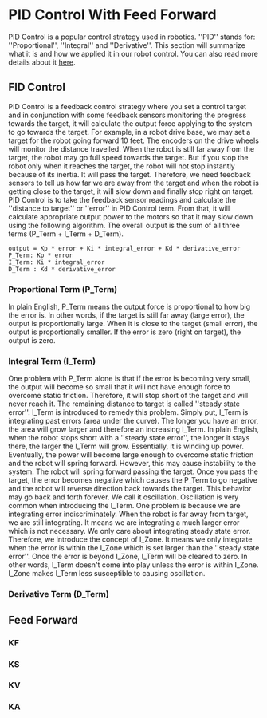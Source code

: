 # PID Control With Feed Forward
PID Control is a popular control strategy used in robotics. ''PID'' stands for: ''Proportional'', ''Integral'' and ''Derivative''. This section will summarize what it is and how we applied it in our robot control. You can also read more details about it [here](https://en.wikipedia.org/wiki/Proportional%E2%80%93integral%E2%80%93derivative_controller).

## FID Control
PID Control is a feedback control strategy where you set a control target and in conjunction with some feedback sensors monitoring the progress towards the target, it will calculate the output force applying to the system to go towards the target. For example, in a robot drive base, we may set a target for the robot going forward 10 feet. The encoders on the drive wheels will monitor the distance travelled. When the robot is still far away from the target, the robot may go full speed towards the target. But if you stop the robot only when it reaches the target, the robot will not stop instantly because of its inertia. It will pass the target. Therefore, we need feedback sensors to tell us how far we are away from the target and when the robot is getting close to the target, it will slow down and finally stop right on target. PID Control is to take the feedback sensor readings and calculate the ''distance to target'' or ''error'' in PID Control term. From that, it will calculate appropriate output power to the motors so that it may slow down using the following algorithm. The overall output is the sum of all three terms (P_Term + I_Term + D_Term).
```
output = Kp * error + Ki * integral_error + Kd * derivative_error
P_Term: Kp * error
I_Term: Ki * integral_error
D_Term : Kd * derivative_error
```

### Proportional Term (P_Term)
In plain English, P_Term means the output force is proportional to how big the error is. In other words, if the target is still far away (large error), the output is proportionally large. When it is close to the target (small error), the output is proportionally smaller. If the error is zero (right on target), the output is zero.

### Integral Term (I_Term)
One problem with P_Term alone is that if the error is becoming very small, the output will become so small that it will not have enough force to overcome static friction. Therefore, it will stop short of the target and will never reach it. The remaining distance to target is called ''steady state error''. I_Term is introduced to remedy this problem. Simply put, I_Term is integrating past errors (area under the curve). The longer you have an error, the area will grow larger and therefore an increasing I_Term. In plain English, when the robot stops short with a ''steady state error'', the longer it stays there, the larger the I_Term will grow. Essentially, it is winding up power. Eventually, the power will become large enough to overcome static friction and the robot will spring forward. However, this may cause instability to the system. The robot will spring forward passing the target. Once you pass the target, the error becomes negative which causes the P_Term to go negative and the robot will reverse direction back towards the target. This behavior may go back and forth forever. We call it oscillation. Oscillation is very common when introducing the I_Term. One problem is because we are integrating error indiscriminately. When the robot is far away from target, we are still integrating. It means we are integrating a much larger error which is not necessary. We only care about integrating steady state error. Therefore, we introduce the concept of I_Zone. It means we only integrate when the error is within the I_Zone which is set larger than the ''steady state error''. Once the error is beyond I_Zone, I_Term will be cleared to zero. In other words, I_Term doesn't come into play unless the error is within I_Zone. I_Zone makes I_Term less susceptible to causing oscillation.

### Derivative Term (D_Term)

## Feed Forward

### KF

### KS

### KV

### KA

